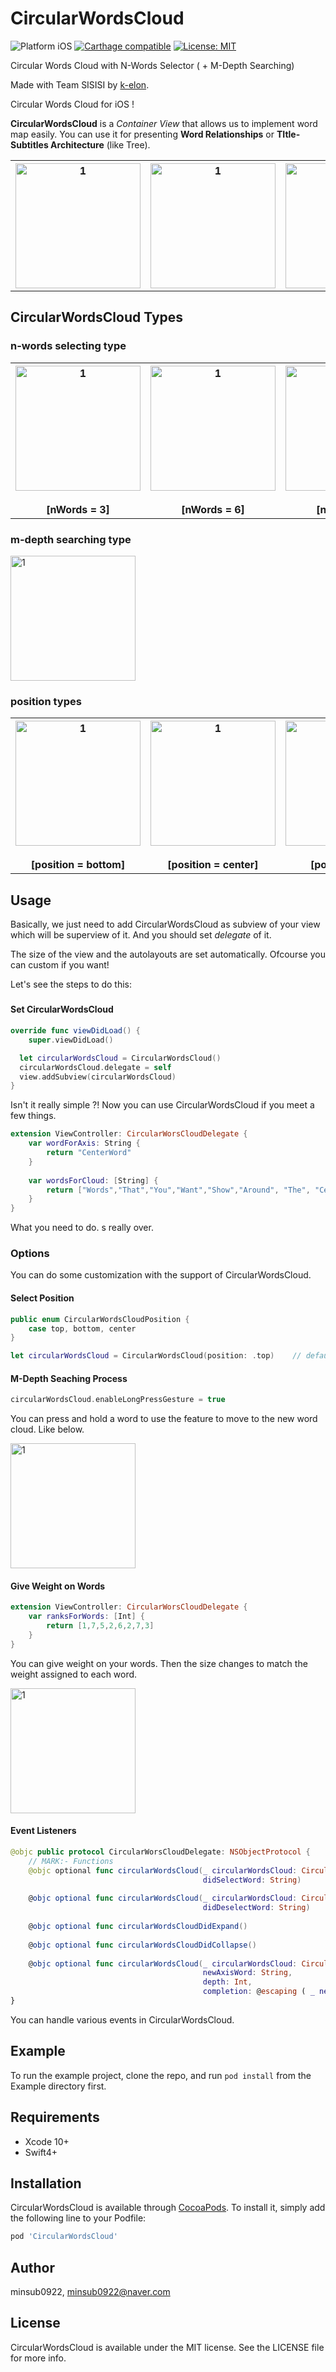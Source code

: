 # **CircularWordsCloud**

<p align="left">
<img src="https://img.shields.io/badge/platform-iOS-blue.svg?style=flat" alt="Platform iOS" />
<a href="https://cocoapods.org/pods/CircularWordsCloud"><img src="https://img.shields.io/cocoapods/v/CircularWordsCloud.svg?style=flat" alt="Carthage compatible" /></a>
<a href="https://cocoapods.org/pods/CircularWordsCloud"><img src="http://img.shields.io/badge/license-MIT-blue.svg?style=flat" alt="License: MIT" />
</a>    
</p>

Circular Words Cloud with N-Words Selector ( + M-Depth Searching)

Made with Team SISISI by [k-elon](https://github.com/minsub0922).

Circular Words Cloud for iOS !

**CircularWordsCloud** is a *Container View* that allows us to implement word map easily. You can use it for presenting **Word Relationships** or **TItle-Subtitles Architecture** (like Tree).



<table>
   <tr>
     <th align="center">
       <img width="200" alt="1" src="https://user-images.githubusercontent.com/9532432/72524690-c8edac00-38a5-11ea-9cb9-96874a0a7b25.gif"/>
    </th>
     <th align="center">
      <img width="200" alt="1" src="https://user-images.githubusercontent.com/9532432/72530222-415a6a00-38b2-11ea-8723-daa30bc880c3.gif"/>
    </th>
     <th align="center">
      <img width="200" alt="1" src="https://user-images.githubusercontent.com/9532432/72524778-fd616800-38a5-11ea-9fae-1baa74f4b7f1.gif"/>
    </th>
  </tr>
</table>





## CircularWordsCloud Types



### n-words  selecting type

<table>
   <tr>
     <th align="center">
       <img width="200" alt="1" src="https://user-images.githubusercontent.com/9532432/72524354-11589a00-38a5-11ea-957b-d0a793e9952b.gif"/>
       <br><br>[nWords = 3]
     </th>
     <th align="center">
       <img width="200" alt="1" src="https://user-images.githubusercontent.com/9532432/72524685-c68b5200-38a5-11ea-8861-ad7f36465fcd.gif"/>
       <br><br>[nWords = 6] 
    </th>
     <th align="center">
      <img width="200" alt="1" src="https://user-images.githubusercontent.com/9532432/72531106-22f56e00-38b4-11ea-8a0b-436fbe42b285.gif"/>
       <br><br>[nWords = 8]
    </th>
     <th align="center">
      <img width="200" alt="1" src="https://user-images.githubusercontent.com/9532432/72524690-c8edac00-38a5-11ea-9cb9-96874a0a7b25.gif"/>
       <br><br>[nWords = 11]
    </th>
  </tr>
</table>



### m-depth searching type

<img width="200" alt="1" src="https://user-images.githubusercontent.com/9532432/72524778-fd616800-38a5-11ea-9fae-1baa74f4b7f1.gif"/>



### position types

<table>
   <tr>
     <th align="center">
       <img width="200" alt="1" src="https://user-images.githubusercontent.com/9532432/72524553-7f9d5c80-38a5-11ea-81f8-f3c00fdde7ff.gif"/>
       <br><br>[position = bottom]
     </th>
     <th align="center">
       <img width="200" alt="1" src="https://user-images.githubusercontent.com/9532432/72524745-e6227a80-38a5-11ea-9013-c2fd4eefd9e4.gif"/>
       <br><br>[position = center]
    </th>
     <th align="center">
      <img width="200" alt="1" src="https://user-images.githubusercontent.com/9532432/72524649-af4c6480-38a5-11ea-9817-8ee711377263.gif"/>
       <br><br>[position = top]
    </th>
  </tr>
</table>



## Usage

Basically, we just need to add CircularWordsCloud as subview of your view which will be superview of it. And you should set *delegate* of it. 

The size of the view and the autolayouts are set automatically. Ofcourse you can custom if you want!


Let's see the steps to do this:

##### 

#### Set CircularWordsCloud 

```swift
override func viewDidLoad() {
    super.viewDidLoad()

  let circularWordsCloud = CircularWordsCloud()
  circularWordsCloud.delegate = self
  view.addSubview(circularWordsCloud)
}
```

Isn't it really simple ?! Now you can use CircularWordsCloud if you meet a few things.

```swift
extension ViewController: CircularWorsCloudDelegate {
    var wordForAxis: String {
        return "CenterWord"
    }
    
    var wordsForCloud: [String] {
        return ["Words","That","You","Want","Show","Around", "The", "Central Word"]
    }
}
```

What you need to do. s really over.



### Options

You can do some customization with the support of CircularWordsCloud.

#### Select Position

```swift
public enum CircularWordsCloudPosition {
    case top, bottom, center
}

let circularWordsCloud = CircularWordsCloud(position: .top)    // default = .center
```

#### M-Depth Seaching Process

```swift
circularWordsCloud.enableLongPressGesture = true
```

You can press and hold a word to use the feature to move to the new word cloud. Like below.

<img width="200" alt="1" src="https://user-images.githubusercontent.com/9532432/72524778-fd616800-38a5-11ea-9fae-1baa74f4b7f1.gif"/>

#### Give Weight on Words

```swift
extension ViewController: CircularWorsCloudDelegate {
    var ranksForWords: [Int] {
        return [1,7,5,2,6,2,7,3]
    }
}    
```

You can give weight on your words. Then the size changes to match the weight assigned to each word.

<img width="200" alt="1" src="https://user-images.githubusercontent.com/9532432/72530222-415a6a00-38b2-11ea-8723-daa30bc880c3.gif"/>

#### Event Listeners

```swift
@objc public protocol CircularWorsCloudDelegate: NSObjectProtocol {
    // MARK:- Functions
    @objc optional func circularWordsCloud(_ circularWordsCloud: CircularWordsCloud,
                                           didSelectWord: String)
    
    @objc optional func circularWordsCloud(_ circularWordsCloud: CircularWordsCloud,
                                           didDeselectWord: String)
    
    @objc optional func circularWordsCloudDidExpand()
    
    @objc optional func circularWordsCloudDidCollapse()
    
    @objc optional func circularWordsCloud(_ circularWordsCloud: CircularWordsCloud,
                                           newAxisWord: String,
                                           depth: Int,
                                           completion: @escaping ( _ newCloudWords: [String])-> Void)
}
```

You can handle various events in CircularWordsCloud.

## Example

To run the example project, clone the repo, and run `pod install` from the Example directory first.

## Requirements

- Xcode 10+
- Swift4+

## Installation

CircularWordsCloud is available through [CocoaPods](https://cocoapods.org). To install
it, simply add the following line to your Podfile:

```ruby
pod 'CircularWordsCloud'
```

## Author

minsub0922, minsub0922@naver.com

## License

CircularWordsCloud is available under the MIT license. See the LICENSE file for more info.
